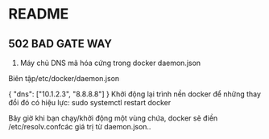 # README
## 502 BAD GATE WAY
1. Máy chủ DNS mã hóa cứng trong docker daemon.json

Biên tập/etc/docker/daemon.json

{
    "dns": ["10.1.2.3", "8.8.8.8"]
}
Khởi động lại trình nền docker để những thay đổi đó có hiệu lực:
sudo systemctl restart docker

Bây giờ khi bạn chạy/khởi động một vùng chứa, docker sẽ điền /etc/resolv.confcác giá trị từ daemon.json..